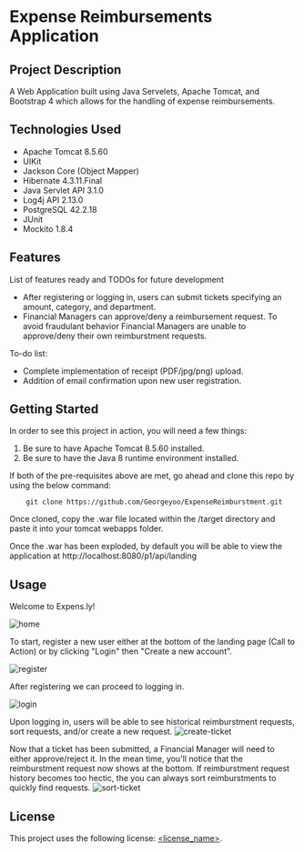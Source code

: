 # Expense Reimbursements Application

## Project Description

A Web Application built using Java Servelets, Apache Tomcat, and Bootstrap 4 which allows for the handling of expense reimbursements.

## Technologies Used

- Apache Tomcat 8.5.60
- UIKit
- Jackson Core (Object Mapper)
- Hibernate 4.3.11.Final
- Java Servlet API 3.1.0
- Log4j API 2.13.0
- PostgreSQL 42.2.18
- JUnit
- Mockito 1.8.4


## Features

List of features ready and TODOs for future development
- After registering or logging in, users can submit tickets specifying an amount, category, and department.
- Financial Managers can approve/deny a reimbursement request. To avoid fraudulant behavior Financial Managers are unable to approve/deny their own reimburstment requests. 

To-do list:
* Complete implementation of receipt (PDF/jpg/png) upload.
* Addition of email confirmation upon new user registration.

## Getting Started
   
In order to see this project in action, you will need a few things:

1) Be sure to have Apache Tomcat 8.5.60 installed.
2) Be sure to have the Java 8 runtime environment installed.

If both of the pre-requisites above are met, go ahead and clone this repo by using the below command:

        git clone https://github.com/Georgeyoo/ExpenseReimburstment.git

Once cloned, copy the .war file located within the /target directory and paste it into your tomcat webapps folder.

Once the .war has been exploded, by default you will be able to view the application at http://localhost:8080/p1/api/landing

## Usage

Welcome to Expens.ly!

![home](https://i.ibb.co/mywKjHh/exspensly.png)

To start, register a new user either at the bottom of the landing page (Call to Action) or by clicking "Login" then "Create a new account".

![register](diagram.png)

After registering we can proceed to logging in.

![login](diagram.png)

Upon logging in, users will be able to see historical reimburstment requests, sort requests, and/or create a new request.
![create-ticket](diagram.png)

Now that a ticket has been submitted, a Financial Manager will need to either approve/reject it. In the mean time, you'll notice that the reimburstment request now shows at the bottom. If reimburstment request history becomes too hectic, the you can always sort reimburstments to quickly find requests.
![sort-ticket](diagram.png)

## License

This project uses the following license: [<license_name>](<link>).

